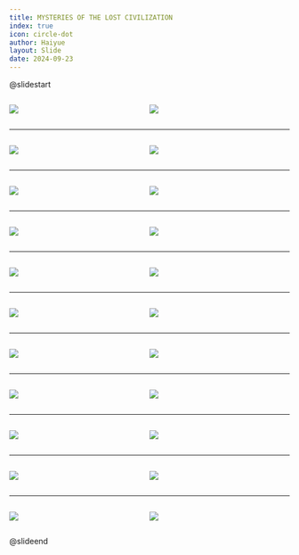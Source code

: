 ```yaml
---
title: MYSTERIES OF THE LOST CIVILIZATION
index: true
icon: circle-dot
author: Haiyue
layout: Slide
date: 2024-09-23
---
```

 
@slidestart

<div style="display:flex">
<div style="flex:1">

![](https://raw.githubusercontent.com/yclord/reading/refs/heads/master/english/Level-T/MYSTERIES%20OF%20THE%20LOST%20CIVILIZATION/001.webp)
</div>
<div style="flex:1">

![](https://raw.githubusercontent.com/yclord/reading/refs/heads/master/english/Level-T/MYSTERIES%20OF%20THE%20LOST%20CIVILIZATION/002.webp)
</div>
</div>

---

<div style="display:flex">
<div style="flex:1">

![](https://raw.githubusercontent.com/yclord/reading/refs/heads/master/english/Level-T/MYSTERIES%20OF%20THE%20LOST%20CIVILIZATION/003.webp)
</div>
<div style="flex:1">

![](https://raw.githubusercontent.com/yclord/reading/refs/heads/master/english/Level-T/MYSTERIES%20OF%20THE%20LOST%20CIVILIZATION/004.webp)
</div>
</div>

---

<div style="display:flex">
<div style="flex:1">

![](https://raw.githubusercontent.com/yclord/reading/refs/heads/master/english/Level-T/MYSTERIES%20OF%20THE%20LOST%20CIVILIZATION/005.webp)
</div>
<div style="flex:1">

![](https://raw.githubusercontent.com/yclord/reading/refs/heads/master/english/Level-T/MYSTERIES%20OF%20THE%20LOST%20CIVILIZATION/006.webp)
</div>
</div>

---

<div style="display:flex">
<div style="flex:1">

![](https://raw.githubusercontent.com/yclord/reading/refs/heads/master/english/Level-T/MYSTERIES%20OF%20THE%20LOST%20CIVILIZATION/007.webp)
</div>
<div style="flex:1">

![](https://raw.githubusercontent.com/yclord/reading/refs/heads/master/english/Level-T/MYSTERIES%20OF%20THE%20LOST%20CIVILIZATION/008.webp)
</div>
</div>

---

<div style="display:flex">
<div style="flex:1">

![](https://raw.githubusercontent.com/yclord/reading/refs/heads/master/english/Level-T/MYSTERIES%20OF%20THE%20LOST%20CIVILIZATION/009.webp)
</div>
<div style="flex:1">

![](https://raw.githubusercontent.com/yclord/reading/refs/heads/master/english/Level-T/MYSTERIES%20OF%20THE%20LOST%20CIVILIZATION/010.webp)
</div>
</div>

---

<div style="display:flex">
<div style="flex:1">

![](https://raw.githubusercontent.com/yclord/reading/refs/heads/master/english/Level-T/MYSTERIES%20OF%20THE%20LOST%20CIVILIZATION/011.webp)
</div>
<div style="flex:1">

![](https://raw.githubusercontent.com/yclord/reading/refs/heads/master/english/Level-T/MYSTERIES%20OF%20THE%20LOST%20CIVILIZATION/012.webp)
</div>
</div>

---

<div style="display:flex">
<div style="flex:1">

![](https://raw.githubusercontent.com/yclord/reading/refs/heads/master/english/Level-T/MYSTERIES%20OF%20THE%20LOST%20CIVILIZATION/013.webp)
</div>
<div style="flex:1">

![](https://raw.githubusercontent.com/yclord/reading/refs/heads/master/english/Level-T/MYSTERIES%20OF%20THE%20LOST%20CIVILIZATION/014.webp)
</div>
</div>

---

<div style="display:flex">
<div style="flex:1">

![](https://raw.githubusercontent.com/yclord/reading/refs/heads/master/english/Level-T/MYSTERIES%20OF%20THE%20LOST%20CIVILIZATION/015.webp)
</div>
<div style="flex:1">

![](https://raw.githubusercontent.com/yclord/reading/refs/heads/master/english/Level-T/MYSTERIES%20OF%20THE%20LOST%20CIVILIZATION/016.webp)
</div>
</div>

---

<div style="display:flex">
<div style="flex:1">

![](https://raw.githubusercontent.com/yclord/reading/refs/heads/master/english/Level-T/MYSTERIES%20OF%20THE%20LOST%20CIVILIZATION/017.webp)
</div>
<div style="flex:1">

![](https://raw.githubusercontent.com/yclord/reading/refs/heads/master/english/Level-T/MYSTERIES%20OF%20THE%20LOST%20CIVILIZATION/018.webp)
</div>
</div>

---

<div style="display:flex">
<div style="flex:1">

![](https://raw.githubusercontent.com/yclord/reading/refs/heads/master/english/Level-T/MYSTERIES%20OF%20THE%20LOST%20CIVILIZATION/019.webp)
</div>
<div style="flex:1">

![](https://raw.githubusercontent.com/yclord/reading/refs/heads/master/english/Level-T/MYSTERIES%20OF%20THE%20LOST%20CIVILIZATION/020.webp)
</div>
</div>

---

<div style="display:flex">
<div style="flex:1">

![](https://raw.githubusercontent.com/yclord/reading/refs/heads/master/english/Level-T/MYSTERIES%20OF%20THE%20LOST%20CIVILIZATION/021.webp)
</div>
<div style="flex:1">

![](https://raw.githubusercontent.com/yclord/reading/refs/heads/master/english/Level-T/MYSTERIES%20OF%20THE%20LOST%20CIVILIZATION/022.webp)
</div>
</div>

@slideend